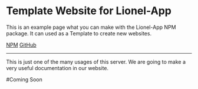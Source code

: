 # **Template Website for Lionel-App**

This is an example page what you can make with the Lionel-App NPM package.
It can used as a Template to create new websites.

[NPM](https://www.npmjs.com/package/lionel-app) 
[GitHub](https://github.com/RedAty/lionel-app)

___

This is just one of the many usages of this server. We are going to make a very useful documentation in our website.

#Coming Soon
